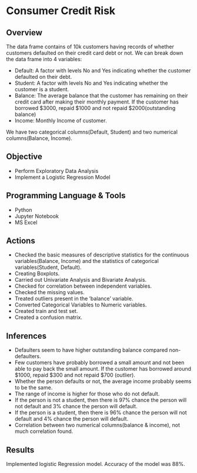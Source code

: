 # Consumer Credit Risk

## Overview
The data frame contains of 10k customers having records of whether customers defaulted on their credit card debt or not. We can break down the data frame into 4 variables:
- Default:  A factor with levels No and Yes indicating whether the customer defaulted on their debt.
- Student:  A factor with levels No and Yes indicating whether the customer is a student.
- Balance:  The average balance that the customer has remaining on their credit card after making their monthly payment. If the customer has borrowed $3000, repaid $1000 and not repaid $2000(outstanding balance)
- Income:   Monthly Income of customer.

We have two categorical columns(Default, Student) and two numerical columns(Balance, Income).


## Objective
- Perform Exploratory Data Analysis
- Implement a Logistic Regression Model

## Programming Language & Tools
- Python 
- Jupyter Notebook
- MS Excel

## Actions
- Checked the basic measures of descriptive statistics for the continuous variables(Balance, Income) and the statistics of categorical variables(Student, Default).
- Creating Boxplots.
- Carried out Univariate Analysis and Bivariate Analysis.
- Checked for correlation between independent variables. 
- Checked the missing values. 
- Treated outliers present in the ’balance’ variable.
- Converted Categorical Variables to Numeric variables.
- Created train and test set.
- Created a confusion matrix.

## Inferences
- Defaulters seem to have higher outstanding balance compared non-defaulters. 
- Few customers have probably borrowed a small amount and not been able to pay back the small amount. If the customer has borrowed around $1000, repaid $300 and not repaid $700 (outlier).
- Whether the person defaults or not, the average income probably seems to be the same.
- The range of income is higher for those who do not default.
- If the person is not a student, then there is 97% chance the person will not default and 3% chance the person will default.
- If the person is a student, then there is 96% chance the person will not default and 4% chance the person will default.
- Correlation between two numerical columns(balance & income), not much correlation found.

## Results
Implemented logistic Regression model. Accuracy of the model was 88%.



